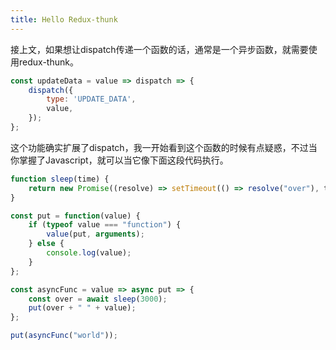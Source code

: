 ```yaml
---
title: Hello Redux-thunk
---
```

接上文，如果想让dispatch传递一个函数的话，通常是一个异步函数，就需要使用redux-thunk。

```js
const updateData = value => dispatch => {
    dispatch({
        type: 'UPDATE_DATA',
        value,
    });
};
```

这个功能确实扩展了dispatch，我一开始看到这个函数的时候有点疑惑，不过当你掌握了Javascript，就可以当它像下面这段代码执行。

```js
function sleep(time) {
    return new Promise((resolve) => setTimeout(() => resolve("over"), time));
}

const put = function(value) {
    if (typeof value === "function") {
        value(put, arguments);
    } else {
        console.log(value);
    }
};

const asyncFunc = value => async put => {
    const over = await sleep(3000);
    put(over + " " + value);
};

put(asyncFunc("world"));
```